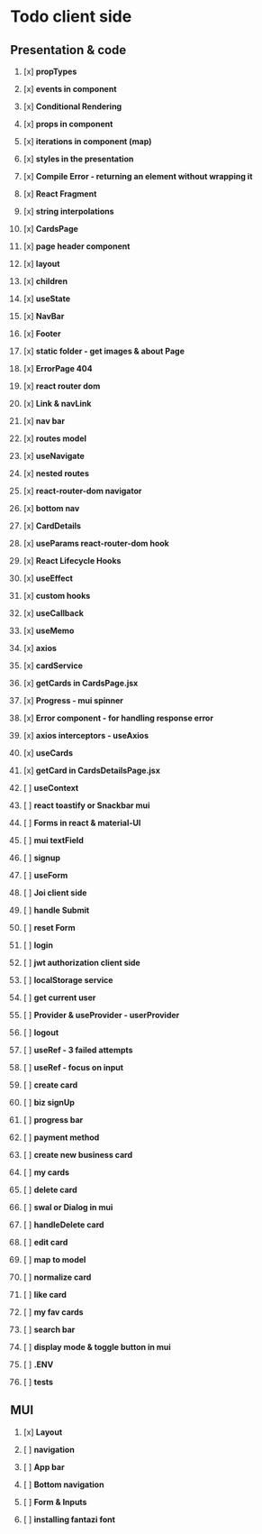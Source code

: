 # Todo client side

## Presentation & code

1.  [x] **propTypes**
2.  [x] **events in component**
3.  [x] **Conditional Rendering**
4.  [x] **props in component**
5.  [x] **iterations in component (map)**
6.  [x] **styles in the presentation**
7.  [x] **Compile Error - returning an element without wrapping it**
8.  [x] **React Fragment**
9.  [x] **string interpolations**

10. [x] **CardsPage**
11. [x] **page header component**
12. [x] **layout**
13. [x] **children**
14. [x] **useState**
15. [x] **NavBar**
16. [x] **Footer**

17. [x] **static folder - get images & about Page**
18. [x] **ErrorPage 404**
19. [x] **react router dom**
20. [x] **Link & navLink**
21. [x] **nav bar**
22. [x] **routes model**
23. [x] **useNavigate**
24. [x] **nested routes**

25. [x] **react-router-dom navigator**
26. [x] **bottom nav**
27. [x] **CardDetails**
28. [x] **useParams react-router-dom hook**

29. [x] **React Lifecycle Hooks**
30. [x] **useEffect**

31. [x] **custom hooks**
32. [x] **useCallback**
33. [x] **useMemo**

34. [x] **axios**
35. [x] **cardService**
36. [x] **getCards in CardsPage.jsx**
37. [x] **Progress - mui spinner**
38. [x] **Error component - for handling response error**
39. [x] **axios interceptors - useAxios**
40. [x] **useCards**
41. [x] **getCard in CardsDetailsPage.jsx**

42. [ ] **useContext**
43. [ ] **react toastify or Snackbar mui**

44. [ ] **Forms in react & material-UI**
45. [ ] **mui textField**
46. [ ] **signup**
47. [ ] **useForm**
48. [ ] **Joi client side**
49. [ ] **handle Submit**
50. [ ] **reset Form**

51. [ ] **login**
52. [ ] **jwt authorization client side**
53. [ ] **localStorage service**
54. [ ] **get current user**
55. [ ] **Provider & useProvider - userProvider**
56. [ ] **logout**
57. [ ] **useRef - 3 failed attempts**
58. [ ] **useRef - focus on input**

59. [ ] **create card**

60. [ ] **biz signUp**
61. [ ] **progress bar**
62. [ ] **payment method**
63. [ ] **create new business card**
64. [ ] **my cards**

65. [ ] **delete card**
66. [ ] **swal or Dialog in mui**
67. [ ] **handleDelete card**

68. [ ] **edit card**
69. [ ] **map to model**
70. [ ] **normalize card**

71. [ ] **like card**
72. [ ] **my fav cards**

73. [ ] **search bar**
74. [ ] **display mode & toggle button in mui**
75. [ ] **.ENV**

76. [ ] **tests**

## MUI

1.  [x] **Layout**
2.  [ ] **navigation**
3.  [ ] **App bar**
4.  [ ] **Bottom navigation**
5.  [ ] **Form & Inputs**

6.  [ ] **installing fantazi font**
